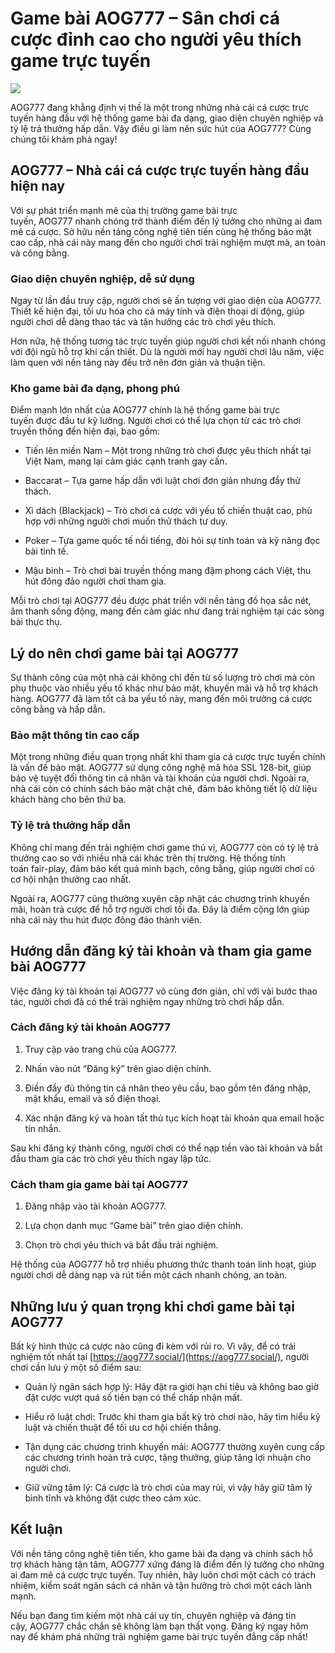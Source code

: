Game bài AOG777 – Sân chơi cá cược đỉnh cao cho người yêu thích game trực tuyến
===============================================================================
![](https://g0v.hackmd.io/_uploads/H1lZ0RMOYye.jpg)

AOG777 đang khẳng định vị thế là một trong những nhà cái cá cược trực tuyến hàng đầu với hệ thống game bài đa dạng, giao diện chuyên nghiệp và tỷ lệ trả thưởng hấp dẫn. Vậy điều gì làm nên sức hút của AOG777? Cùng chúng tôi khám phá ngay!

AOG777 – Nhà cái cá cược trực tuyến hàng đầu hiện nay
-----------------------------------------------------

Với sự phát triển mạnh mẽ của thị trường game bài trực tuyến, AOG777 nhanh chóng trở thành điểm đến lý tưởng cho những ai đam mê cá cược. Sở hữu nền tảng công nghệ tiên tiến cùng hệ thống bảo mật cao cấp, nhà cái này mang đến cho người chơi trải nghiệm mượt mà, an toàn và công bằng.

### Giao diện chuyên nghiệp, dễ sử dụng

Ngay từ lần đầu truy cập, người chơi sẽ ấn tượng với giao diện của AOG777. Thiết kế hiện đại, tối ưu hóa cho cả máy tính và điện thoại di động, giúp người chơi dễ dàng thao tác và tận hưởng các trò chơi yêu thích.

Hơn nữa, hệ thống tương tác trực tuyến giúp người chơi kết nối nhanh chóng với đội ngũ hỗ trợ khi cần thiết. Dù là người mới hay người chơi lâu năm, việc làm quen với nền tảng này đều trở nên đơn giản và thuận tiện.

### Kho game bài đa dạng, phong phú

Điểm mạnh lớn nhất của AOG777 chính là hệ thống game bài trực tuyến được đầu tư kỹ lưỡng. Người chơi có thể lựa chọn từ các trò chơi truyền thống đến hiện đại, bao gồm:

*   Tiến lên miền Nam – Một trong những trò chơi được yêu thích nhất tại Việt Nam, mang lại cảm giác cạnh tranh gay cấn.
    
*   Baccarat – Tựa game hấp dẫn với luật chơi đơn giản nhưng đầy thử thách.
    
*   Xì dách (Blackjack) – Trò chơi cá cược với yếu tố chiến thuật cao, phù hợp với những người chơi muốn thử thách tư duy.
    
*   Poker – Tựa game quốc tế nổi tiếng, đòi hỏi sự tính toán và kỹ năng đọc bài tinh tế.
    
*   Mậu binh – Trò chơi bài truyền thống mang đậm phong cách Việt, thu hút đông đảo người chơi tham gia.
    

Mỗi trò chơi tại AOG777 đều được phát triển với nền tảng đồ họa sắc nét, âm thanh sống động, mang đến cảm giác như đang trải nghiệm tại các sòng bài thực thụ.

Lý do nên chơi game bài tại AOG777
----------------------------------

Sự thành công của một nhà cái không chỉ đến từ số lượng trò chơi mà còn phụ thuộc vào nhiều yếu tố khác như bảo mật, khuyến mãi và hỗ trợ khách hàng. AOG777 đã làm tốt cả ba yếu tố này, mang đến môi trường cá cược công bằng và hấp dẫn.

### Bảo mật thông tin cao cấp

Một trong những điều quan trọng nhất khi tham gia cá cược trực tuyến chính là vấn đề bảo mật. AOG777 sử dụng công nghệ mã hóa SSL 128-bit, giúp bảo vệ tuyệt đối thông tin cá nhân và tài khoản của người chơi. Ngoài ra, nhà cái còn có chính sách bảo mật chặt chẽ, đảm bảo không tiết lộ dữ liệu khách hàng cho bên thứ ba.

### Tỷ lệ trả thưởng hấp dẫn

Không chỉ mang đến trải nghiệm chơi game thú vị, AOG777 còn có tỷ lệ trả thưởng cao so với nhiều nhà cái khác trên thị trường. Hệ thống tính toán fair-play, đảm bảo kết quả minh bạch, công bằng, giúp người chơi có cơ hội nhận thưởng cao nhất.

Ngoài ra, AOG777 cũng thường xuyên cập nhật các chương trình khuyến mãi, hoàn trả cược để hỗ trợ người chơi tối đa. Đây là điểm cộng lớn giúp nhà cái này thu hút được đông đảo thành viên.

Hướng dẫn đăng ký tài khoản và tham gia game bài AOG777
-------------------------------------------------------

Việc đăng ký tài khoản tại AOG777 vô cùng đơn giản, chỉ với vài bước thao tác, người chơi đã có thể trải nghiệm ngay những trò chơi hấp dẫn.

### Cách đăng ký tài khoản AOG777

1.  Truy cập vào trang chủ của AOG777.
    
2.  Nhấn vào nút “Đăng ký” trên giao diện chính.
    
3.  Điền đầy đủ thông tin cá nhân theo yêu cầu, bao gồm tên đăng nhập, mật khẩu, email và số điện thoại.
    
4.  Xác nhận đăng ký và hoàn tất thủ tục kích hoạt tài khoản qua email hoặc tin nhắn.
    

Sau khi đăng ký thành công, người chơi có thể nạp tiền vào tài khoản và bắt đầu tham gia các trò chơi yêu thích ngay lập tức.

### Cách tham gia game bài tại AOG777

1.  Đăng nhập vào tài khoản AOG777.
    
2.  Lựa chọn danh mục “Game bài” trên giao diện chính.
    
3.  Chọn trò chơi yêu thích và bắt đầu trải nghiệm.
    

Hệ thống của AOG777 hỗ trợ nhiều phương thức thanh toán linh hoạt, giúp người chơi dễ dàng nạp và rút tiền một cách nhanh chóng, an toàn.

Những lưu ý quan trọng khi chơi game bài tại AOG777
---------------------------------------------------

Bất kỳ hình thức cá cược nào cũng đi kèm với rủi ro. Vì vậy, để có trải nghiệm tốt nhất tại [https://aog777.social/](https://aog777.social/), người chơi cần lưu ý một số điểm sau:

*   Quản lý ngân sách hợp lý: Hãy đặt ra giới hạn chi tiêu và không bao giờ đặt cược vượt quá số tiền bạn có thể chấp nhận mất.
    
*   Hiểu rõ luật chơi: Trước khi tham gia bất kỳ trò chơi nào, hãy tìm hiểu kỹ luật và chiến thuật để tối ưu cơ hội chiến thắng.
    
*   Tận dụng các chương trình khuyến mãi: AOG777 thường xuyên cung cấp các chương trình hoàn trả cược, tặng thưởng, giúp tăng lợi nhuận cho người chơi.
    
*   Giữ vững tâm lý: Cá cược là trò chơi của may rủi, vì vậy hãy giữ tâm lý bình tĩnh và không đặt cược theo cảm xúc.
    

Kết luận
--------

Với nền tảng công nghệ tiên tiến, kho game bài đa dạng và chính sách hỗ trợ khách hàng tận tâm, AOG777 xứng đáng là điểm đến lý tưởng cho những ai đam mê cá cược trực tuyến. Tuy nhiên, hãy luôn chơi một cách có trách nhiệm, kiểm soát ngân sách cá nhân và tận hưởng trò chơi một cách lành mạnh.

Nếu bạn đang tìm kiếm một nhà cái uy tín, chuyên nghiệp và đáng tin cậy, AOG777 chắc chắn sẽ không làm bạn thất vọng. Đăng ký ngay hôm nay để khám phá những trải nghiệm game bài trực tuyến đẳng cấp nhất!